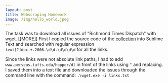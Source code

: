 ```yaml
---
layout: post
title: Webscraping Homework
image: /img/hello_world.jpeg
---
```


The task was to download all issues of "Richmond Times Dispatch" with wget. [[MORE]] First I copied the source code of the [collection](http://www.perseus.tufts.edu/hopper/collection?collection=Perseus:collection:RichTimes/) into Sublime Text and searched with regular
expression `text[?]doc.+.2006.\d\d.\d\d\d\d` for all the links.

Since the links were not absolute link paths, I had to add `www.perseus.tufts.edu/hopper/dl` in front of the links using `^` and replacing. I saved them into a text file and downloaded the issues through the command line with the command: `.\wget.exe -i links.txt` 
